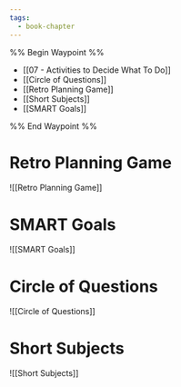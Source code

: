 ```yaml
---
tags:
  - book-chapter
---
```

%% Begin Waypoint %%
- [[07 - Activities to Decide What To Do]]
- [[Circle of Questions]]
- [[Retro Planning Game]]
- [[Short Subjects]]
- [[SMART Goals]]

%% End Waypoint %%
# Retro Planning Game

![[Retro Planning Game]]

# SMART Goals

![[SMART Goals]]

# Circle of Questions

![[Circle of Questions]]

# Short Subjects

![[Short Subjects]]
